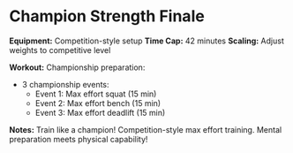 # Champion Strength Finale

**Equipment:** Competition-style setup
**Time Cap:** 42 minutes
**Scaling:** Adjust weights to competitive level

**Workout:**
Championship preparation:
- 3 championship events:
  - Event 1: Max effort squat (15 min)
  - Event 2: Max effort bench (15 min)
  - Event 3: Max effort deadlift (15 min)

**Notes:** Train like a champion! Competition-style max effort training. Mental preparation meets physical capability!